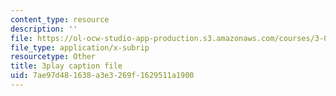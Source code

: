 ```yaml
---
content_type: resource
description: ''
file: https://ol-ocw-studio-app-production.s3.amazonaws.com/courses/3-091sc-introduction-to-solid-state-chemistry-fall-2010/7ae97d481638a3e3269f1629511a1900_5l_S8WwBVnM.srt
file_type: application/x-subrip
resourcetype: Other
title: 3play caption file
uid: 7ae97d48-1638-a3e3-269f-1629511a1900
---
```

